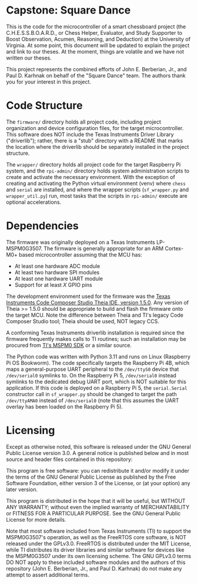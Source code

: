 # Capstone: Square Dance

This is the code for the microcontroller of a smart chessboard project (the
C.H.E.S.S.B.O.A.R.D., or Chess Helper, Evaluator, and Study Supporter to Boost
Observation, Acumen, Reasoning, and Deduction) at the University of Virginia.
At some point, this document will be updated to explain the project and link to
our theses. At the moment, things are volatile and we have not written our
theses.

This project represents the combined efforts of John E. Berberian, Jr., and
Paul D. Karhnak on behalf of the "Square Dance" team. The authors thank you for
your interest in this project.

# Code Structure

The `firmware/` directory holds all project code, including project
organization and device configuration files, for the target microcontroller.
This software does NOT include the Texas Instruments Driver Library
("driverlib"); rather, there is a "stub" directory with a README that marks the
location where the driverlib should be separately installed in the project
structure.

The `wrapper/` directory holds all project code for the target Raspberry Pi
system, and the `rpi-admin/` directory holds system administration scripts to
create and activate the necessary environment. With the exception of creating
and activating the Python virtual environment (venv) where `chess` and `serial`
are installed, and where the wrapper scripts (`sf_wrapper.py` and
`wrapper_util.py`) run, most tasks that the scripts in `rpi-admin/` execute are
optional accelerations.

# Dependencies

The firmware was originally deployed on a Texas Instruments LP-MSPM0G3507. The
firmware is generally appropriate for an ARM Cortex-M0+ based microcontroller
assuming that the MCU has:
* At least one hardware ADC module
* At least two hardware SPI modules
* At least one hardware UART module
* Support for at least _X_ GPIO pins

The development environment used for the firmware was the [Texas Instruments
Code Composer Studio Theia IDE, version
1.5.0](https://www.ti.com/tool/MSPM0-SD://www.ti.com/tool/download/CCSTUDIO-THEIA/1.5.0).
Any version of Theia >= 1.5.0 should be appropriate to build and flash the
firmware onto the target MCU. Note the difference between Theia and TI's legacy
Code Composer Studio tool; Theia should be used, NOT legacy CCS.

A conforming Texas Instruments driverlib installation is required since the
firmware frequently makes calls to TI routines; such an installation may be
procured from [TI's MSPM0 SDK](https://www.ti.com/tool/MSPM0-SDK) or a similar
source.

The Python code was written with Python 3.11 and runs on Linux (Raspberry Pi OS
Bookworm). The code specifically targets the Raspberry Pi 4B, which maps a
general-purpose UART peripheral to the `/dev/ttyS0` device that `/dev/serial0`
symlinks to. On the Raspberry Pi 5, `/dev/serial0` instead symlinks to the
dedicated debug UART port, which is NOT suitable for this application. If this
code is deployed on a Raspberry Pi 5, the `serial.Serial` constructor call in
`sf_wrapper.py` should be changed to target the path `/dev/ttyAMA0` instead of
`/dev/serial0` (note that this assumes the UART overlay has been loaded on the
Raspberry Pi 5).

# Licensing

Except as otherwise noted, this software is released under the GNU General
Public License version 3.0. A general notice is published below and in most
source and header files contained in this repository:

This program is free software: you can redistribute it and/or modify it under
the terms of the GNU General Public License as published by the Free Software
Foundation, either version 3 of the License, or (at your option) any later
version.

This program is distributed in the hope that it will be useful,
but WITHOUT ANY WARRANTY; without even the implied warranty of
MERCHANTABILITY or FITNESS FOR A PARTICULAR PURPOSE.  See the
GNU General Public License for more details.

Note that most software included from Texas Instruments (TI) to support the
MSPM0G3507's operation, as well as the FreeRTOS core software, is NOT released
under the GPLv3.0. FreeRTOS is distributed under the MIT License, while TI
distributes its driver libraries and similar software for devices like the
MSPM0G3507 under its own licensing scheme. The GNU GPLv3.0 terms DO NOT apply
to these included software modules and the authors of this repository (John E.
Berberian, Jr., and Paul D. Karhnak) do not make any attempt to assert
additional terms.

